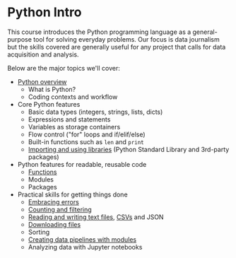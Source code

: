 # Python Intro

This course introduces the Python programming language as a general-purpose tool for solving everyday problems. Our focus is data journalism but the skills covered are generally useful for any project that calls for data acquisition and analysis.

Below are the major topics we'll cover:

* [Python overview](overview.md)
  * What is Python?
  * Coding contexts and workflow
* Core Python features
  * Basic data types (integers, strings, lists, dicts)
  * Expressions and statements
  * Variables as storage containers
  * Flow control ("for" loops and if/elif/else)
  * Built-in functions such as `len` and `print`
  * [Importing and using libraries](libraries.md) (Python Standard Library and 3rd-party packages)
* Python features for readable, reusable code
  * [Functions](art_of_functions.md)
  * Modules
  * Packages
* Practical skills for getting things done
  * [Embracing errors](embracing_errors.md)
  * [Counting and filtering](count_filter.md)
  * [Reading and writing text files](file_io.md), [CSVs](csv.md) and JSON
  * [Downloading files](remote_files.md)
  * Sorting
  * [Creating data pipelines with modules](data_pipelines_with_modules.md)
  * Analyzing data with Jupyter notebooks
